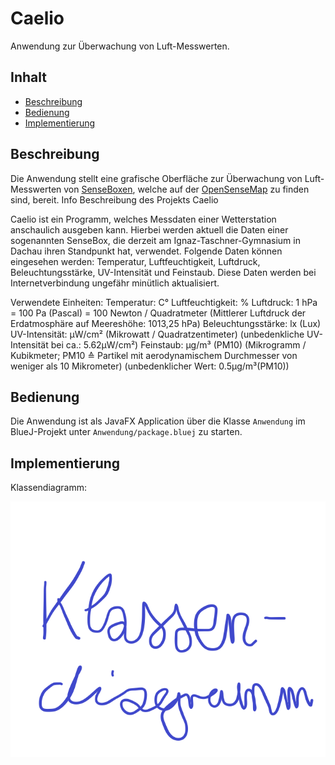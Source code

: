 # Caelio

Anwendung zur Überwachung von Luft-Messwerten.

## Inhalt

* [Beschreibung](#beschreibung)
* [Bedienung](#bedienung)
* [Implementierung](#implementierung)

## Beschreibung

Die Anwendung stellt eine grafische Oberfläche zur Überwachung von Luft-Messwerten von [SenseBoxen](https://sensebox.de/), welche auf der [OpenSenseMap](https://opensensemap.org/) zu finden sind, bereit.
Info Beschreibung des Projekts
Caelio

Caelio ist ein Programm, welches Messdaten einer Wetterstation anschaulich ausgeben kann. Hierbei werden aktuell die Daten einer sogenannten SenseBox, die derzeit am Ignaz-Taschner-Gymnasium in Dachau ihren Standpunkt hat, verwendet. Folgende Daten können eingesehen werden: Temperatur, Luftfeuchtigkeit, Luftdruck, Beleuchtungsstärke, UV-Intensität und Feinstaub.
Diese Daten werden bei Internetverbindung ungefähr minütlich aktualisiert.

Verwendete Einheiten:
Temperatur: C°
Luftfeuchtigkeit: %
Luftdruck: 1 hPa = 100 Pa (Pascal) = 100 Newton / Quadratmeter (Mittlerer Luftdruck der Erdatmosphäre auf Meereshöhe: 1013,25 hPa)
Beleuchtungsstärke: lx (Lux)
UV-Intensität: μW/cm² (Mikrowatt / Quadratzentimeter) (unbedenkliche UV-Intensität bei ca.: 5.62μW/cm²)
Feinstaub: µg/m³ (PM10) (Mikrogramm / Kubikmeter; PM10 ≙ Partikel mit aerodynamischem Durchmesser von weniger als 10 Mikrometer) (unbedenklicher Wert: 0.5µg/m³(PM10))

## Bedienung

Die Anwendung ist als JavaFX Application über die Klasse `Anwendung` im BlueJ-Projekt unter `Anwendung/package.bluej` zu starten.

## Implementierung

Klassendiagramm:

![Klassendiagramm](Dokumentation/klassendiagramm.png)
